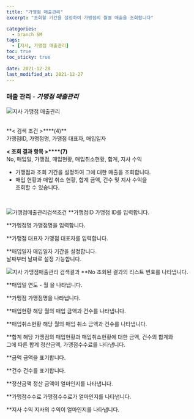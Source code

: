 ```yaml
---
title: "가맹점 매출관리"
excerpt: "조회할 기간을 설정하여 가맹점의 월별 매출을 조회합니다"

categories:
  - branch SM
tags:
  - [지사, 가맹점 매출관리]
toc: true
toc_sticky: true
 
date: 2021-12-28
last_modified_at: 2021-12-27
---
```

### 매출 관리 - *가맹점 매출관리*
![지사 가맹점 매출관리](https://user-images.githubusercontent.com/95394003/147455471-03885b38-b402-41e5-b7ad-b90bdd36f77b.jpeg)

 <br>
**< 검색 조건 >****(4)**
<br>가맹점ID, 가맹점명, 가맹점 대표자, 매입일자

**< 조회 결과 항목 >****(7)**
<br>No, 매입일, 가맹점, 매입현황, 매입취소현황, 합계, 지사 수익


- 가맹점과 조회 기간을 설정하여 그에 대한 매출을 조회합니다.
- 매입 현황과 매입 취소 현황, 합계 금액, 건수 및 지사 수익을<br>조회할 수 있습니다.


<br>

![가맹점매출관리검색조건](https://user-images.githubusercontent.com/95394003/146709812-e8c1daf9-2f4c-490c-b847-d3bb70c61bcf.jpeg)
**가맹점ID
가맹점 ID를 입력합니다.

**가멩점명
가맹점명을 입력합니다.

**가맹점 대표자
가맹점 대표자를 입력합니다.

**매입일자
매입일자 기간을 설정합니다.<br>날짜부터 날짜로 설정 가능합니다.
<br>

![지사 가맹점매출관리 검색결과](https://user-images.githubusercontent.com/95394003/147457350-cfbabed7-38fe-46e3-ad8a-63af65ed507b.jpeg)
**No
조회된 결과의 리스트 번호를 나타냅니다.

**매입일
연도 - 월 을 나타냅니다.

**가맹점
가맹점명을 나타냅니다.

**매입현황
해당 월의 매입 금액과 건수를 나타냅니다.

**매입취소현황
해당 월의 매입 취소 금액과 건수를 나타냅니다.

**합계
해당 가맹점의 매입현황과 매입취소현황에 대한 금액, 건수의 합계와<br>그에 따른 합계 정산금액, 가맹점수수료를 나타냅니다.

**금액
금액을 표기합니다.

**건수
건수를 표기합니다.

**정산금액
정산 금액이 얼마인지를 나타냅니다.

**가맹점수수료
가맹점수수료가 얼마인지를 나타냅니다.

**지사 수익
지사의 수익이 얼마인지를 나타냅니다.
